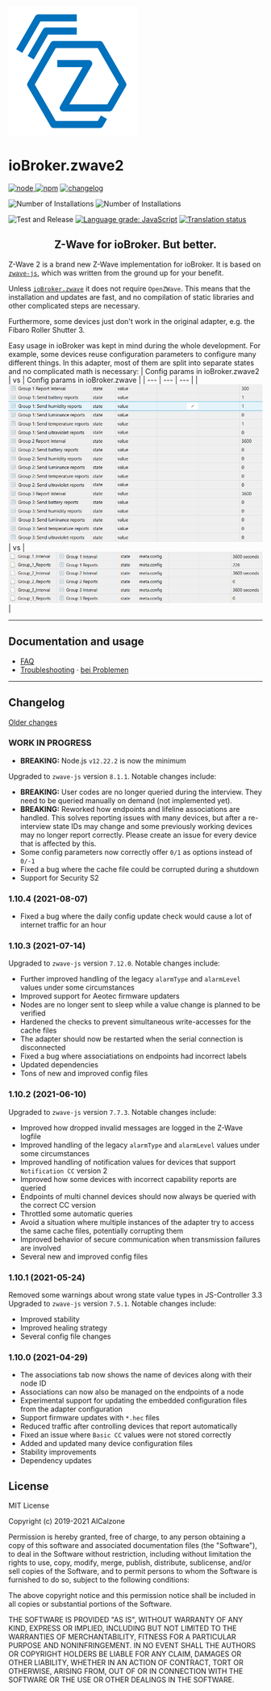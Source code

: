 ![Logo](admin/zwave2.svg)

# ioBroker.zwave2

[![node](https://img.shields.io/node/v/iobroker.zwave2.svg)
![npm](https://img.shields.io/npm/v/iobroker.zwave2.svg)](https://www.npmjs.com/package/iobroker.zwave2)
[![changelog](https://img.shields.io/badge/read-Changelog-informational)](CHANGELOG.md)

![Number of Installations](http://iobroker.live/badges/zwave2-installed.svg)
![Number of Installations](http://iobroker.live/badges/zwave2-stable.svg)

![Test and Release](https://github.com/AlCalzone/iobroker.zwave2/workflows/Test%20and%20Release/badge.svg)
[![Language grade: JavaScript](https://img.shields.io/lgtm/grade/javascript/g/AlCalzone/ioBroker.zwave2.svg?logo=lgtm&logoWidth=18)](https://lgtm.com/projects/g/AlCalzone/ioBroker.zwave2/context:javascript)
[![Translation status](https://weblate.iobroker.net/widgets/adapters/-/zwave2/svg-badge.svg)](https://weblate.iobroker.net/engage/adapters/?utm_source=widget)

<h2 align="center">Z-Wave for ioBroker. But better.</h3>

Z-Wave 2 is a brand new Z-Wave implementation for ioBroker. It is based on [`zwave-js`](https://github.com/AlCalzone/node-zwave-js), which was written from the ground up for your benefit.

Unless [`ioBroker.zwave`](https://github.com/ioBroker/ioBroker.zwave/) it does not require `OpenZWave`. This means that the installation and updates are fast, and no compilation of static libraries and other complicated steps are necessary.

Furthermore, some devices just don't work in the original adapter, e.g. the Fibaro Roller Shutter 3.

Easy usage in ioBroker was kept in mind during the whole development. For example, some devices reuse configuration parameters to configure many different things. In this adapter, most of them are split into separate states and no complicated math is necessary:
| Config params in ioBroker.zwave2 | vs | Config params in ioBroker.zwave |
| --- | --- | --- |
| ![](docs/de/images/config-params.png) | vs | ![](docs/de/images/config-params-legacy.png) |

---

## Documentation and usage
* [FAQ](docs/en/FAQ.md)
* [Troubleshooting](docs/en/troubleshooting.md) · [bei Problemen](docs/de/bei-problemen.md)

---

## Changelog
[Older changes](CHANGELOG_OLD.md)
<!--
	Placeholder for next versions:
	### __WORK IN PROGRESS__
-->
### __WORK IN PROGRESS__
* **BREAKING:** Node.js `v12.22.2` is now the minimum

Upgraded to `zwave-js` version `8.1.1`. Notable changes include:
* **BREAKING:** User codes are no longer queried during the interview. They need to be queried manually on demand (not implemented yet).
* **BREAKING:** Reworked how endpoints and lifeline associations are handled. This solves reporting issues with many devices, but after a re-interview state IDs may change and some previously working devices may no longer report correctly. Please create an issue for every device that is affected by this.
* Some config parameters now correctly offer `0/1` as options instead of `0/-1`
* Fixed a bug where the cache file could be corrupted during a shutdown
* Support for Security S2

### 1.10.4 (2021-08-07)
* Fixed a bug where the daily config update check would cause a lot of internet traffic for an hour

### 1.10.3 (2021-07-14)
Upgraded to `zwave-js` version `7.12.0`. Notable changes include:
* Further improved handling of the legacy `alarmType` and `alarmLevel` values under some circumstances
* Improved support for Aeotec firmware updaters
* Nodes are no longer sent to sleep while a value change is planned to be verified
* Hardened the checks to prevent simultaneous write-accesses for the cache files
* The adapter should now be restarted when the serial connection is disconnected
* Fixed a bug where associatiations on endpoints had incorrect labels
* Updated dependencies
* Tons of new and improved config files

### 1.10.2 (2021-06-10)
Upgraded to `zwave-js` version `7.7.3`. Notable changes include:
* Improved how dropped invalid messages are logged in the Z-Wave logfile
* Improved handling of the legacy `alarmType` and `alarmLevel` values under some circumstances
* Improved handling of notification values for devices that support `Notification CC` version 2
* Improved how some devices with incorrect capability reports are queried
* Endpoints of multi channel devices should now always be queried with the correct CC version
* Throttled some automatic queries
* Avoid a situation where multiple instances of the adapter try to access the same cache files, potentially corrupting them
* Improved behavior of secure communication when transmission failures are involved
* Several new and improved config files

### 1.10.1 (2021-05-24)
Removed some warnings about wrong state value types in JS-Controller 3.3
Upgraded to `zwave-js` version `7.5.1`. Notable changes include:
* Improved stability
* Improved healing strategy
* Several config file changes

### 1.10.0 (2021-04-29)
* The associations tab now shows the name of devices along with their node ID
* Associations can now also be managed on the endpoints of a node
* Experimental support for updating the embedded configuration files from the adapter configuration
* Support firmware updates with `*.hec` files
* Reduced traffic after controlling devices that report automatically
* Fixed an issue where `Basic CC` values were not stored correctly
* Added and updated many device configuration files
* Stability improvements
* Dependency updates

## License

MIT License

Copyright (c) 2019-2021 AlCalzone

Permission is hereby granted, free of charge, to any person obtaining a copy
of this software and associated documentation files (the "Software"), to deal
in the Software without restriction, including without limitation the rights
to use, copy, modify, merge, publish, distribute, sublicense, and/or sell
copies of the Software, and to permit persons to whom the Software is
furnished to do so, subject to the following conditions:

The above copyright notice and this permission notice shall be included in all
copies or substantial portions of the Software.

THE SOFTWARE IS PROVIDED "AS IS", WITHOUT WARRANTY OF ANY KIND, EXPRESS OR
IMPLIED, INCLUDING BUT NOT LIMITED TO THE WARRANTIES OF MERCHANTABILITY,
FITNESS FOR A PARTICULAR PURPOSE AND NONINFRINGEMENT. IN NO EVENT SHALL THE
AUTHORS OR COPYRIGHT HOLDERS BE LIABLE FOR ANY CLAIM, DAMAGES OR OTHER
LIABILITY, WHETHER IN AN ACTION OF CONTRACT, TORT OR OTHERWISE, ARISING FROM,
OUT OF OR IN CONNECTION WITH THE SOFTWARE OR THE USE OR OTHER DEALINGS IN THE
SOFTWARE.

